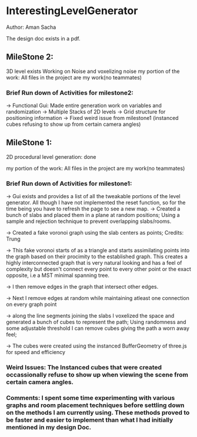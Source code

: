 # InterestingLevelGenerator

Author: Aman Sacha

The design doc exists in a pdf.

## MileStone 2:

3D level exists
Working on Noise and voxelizing noise
my portion of the work: All files in the project are my work(no teammates)

### Brief Run down of Activities for milestone2:

-> Functional Gui: Made entire generation work on variables and randomization
-> Multiple Stacks of 2D levels
-> Grid structure for positioning information
-> Fixed weird issue from milestone1 (instanced cubes refusing to show up from certain camera angles)

## MileStone 1:

2D procedural level generation: done

my portion of the work: All files in the project are my work(no teammates)

### Brief Run down of Activities for milestone1:

-> Gui exists and provides  a list of all the tweakable portions of the level generator. All though I have not implemented the reset function, so for the time being you have to refresh the page to see a new map.
-> Created a bunch of slabs and placed them in a plane at random positions; Using a sample and rejection technique to prevent overlapping slabs/rooms.

-> Created a fake voronoi graph using the slab centers as points; Credits: Trung

-> This fake voronoi starts of as a triangle and starts assimilating points into the graph based on their procimity to the established graph. This creates a highly interconnected graph that is very natural looking and has a feel of complexity but doesn't connect every point to every other point or the exact opposite, i.e a MST minimal spanning tree.

-> I then remove edges in the graph that intersect other edges.

-> Next I remove edges at random while maintaining atleast one connection on every graph point

-> along the line segments joining the slabs I voxelized the space and generated a bunch of cubes to represent the path;
Using randomness and some adjustable threshold I can remove cubes giving the path a worn away feel;

-> The cubes were created using the instanced BufferGeometry of three.js for speed and efficiency 

### Weird Issues: The Instanced cubes that were created occassionally refuse to show up when viewing the scene from certain camera angles.

### Comments: I spent some time experimenting with various graphs and room placement techniques before settling down on the methods I am currently using. These methods proved to be faster and easier to implement than what I had initially mentioned in my design Doc.

